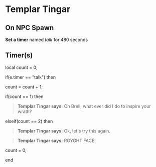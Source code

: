 # Templar Tingar


## On NPC Spawn

**Set a timer** named *talk* for 480 seconds
## Timer(s)

local count = 0;

if(e.timer == "talk") then


count = count + 1;


if(count == 1) then



>**Templar Tingar says:** Oh Brell, what ever did I do to inspire your wrath?


elseif(count == 2) then



>**Templar Tingar says:** Ok, let's try this again.



>**Templar Tingar says:** ROYGHT FACE!



count = 0;

end
